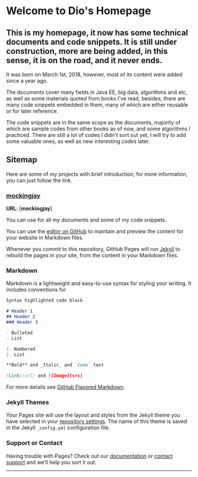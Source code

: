 # Welcome to Dio's Homepage

<h2>This is my homepage, it now has some technical documents and code snippets. It is still under construction, more are being added, in this sense, it is on the road, and it never ends. </h2>

It was born on March 1st, 2018, however, most of its content were added since a year ago. 

The documents cover many fields in Java EE, big data, algorithms and etc, as well as some materials quoted from books I've read, besides, there are many code snippets embedded in them, many of which are either reusable or for later reference.

The code snippets are in the same scope as the documents, majority of which are sample codes from other books as of now, and some algorithms I practiced. There are still a lot of codes I didn't sort out yet, I will try to add some valuable ones, as well as new interesting codes later. 

## Sitemap

Here are some of my projects with brief introduction, for more information, you can just follow the link.  

### [mockingjay]
**URL**: [**mockingjay**]   

    


You can use  for all my documents and some of my code snippets.

You can use the [editor on GitHub](https://github.com/diojin/diojin.github.io/edit/master/README.md) to maintain and preview the content for your website in Markdown files.

Whenever you commit to this repository, GitHub Pages will run [Jekyll](https://jekyllrb.com/) to rebuild the pages in your site, from the content in your Markdown files.

### Markdown

Markdown is a lightweight and easy-to-use syntax for styling your writing. It includes conventions for

```markdown
Syntax highlighted code block

# Header 1
## Header 2
### Header 3

- Bulleted
- List

1. Numbered
2. List

**Bold** and _Italic_ and `Code` text

[Link](url) and ![Image](src)
```

For more details see [GitHub Flavored Markdown](https://guides.github.com/features/mastering-markdown/).

### Jekyll Themes

Your Pages site will use the layout and styles from the Jekyll theme you have selected in your [repository settings](https://github.com/diojin/diojin.github.io/settings). The name of this theme is saved in the Jekyll `_config.yml` configuration file.

### Support or Contact

Having trouble with Pages? Check out our [documentation](https://help.github.com/categories/github-pages-basics/) or [contact support](https://github.com/contact) and we’ll help you sort it out.

---
[mockingjay]:https://github.com/diojin/mockingjay "my documents and ad hoc code snippets"